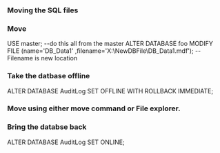 ### Moving the SQL files

### Move
USE master; --do this all from the master
ALTER DATABASE foo
MODIFY FILE (name='DB_Data1'
             ,filename='X:\NewDBFile\DB_Data1.mdf'); --Filename is new location
### Take the datbase offline             
ALTER DATABASE AuditLog SET OFFLINE WITH ROLLBACK IMMEDIATE;
### Move using either move command or File explorer.

### Bring the databse back
ALTER DATABASE AuditLog SET ONLINE;